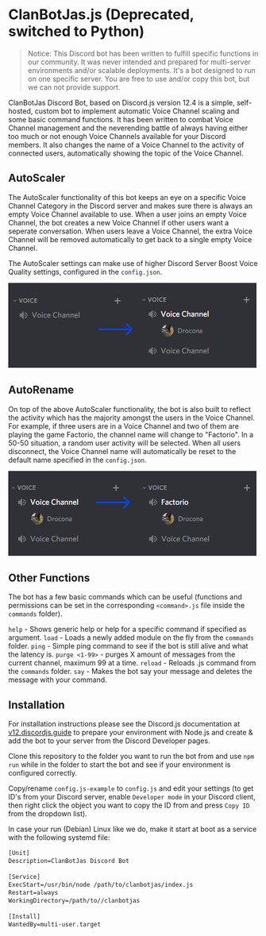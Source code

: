 # ClanBotJas.js (Deprecated, switched to Python)
> Notice: This Discord bot has been written to fulfill specific functions in our community. It was never intended and prepared for multi-server environments and/or scalable deployments. It's a bot designed to run on one specific server. You are free to use and/or copy this bot, but we can not provide support.

ClanBotJas Discord Bot, based on Discord.js version 12.4 is a simple, self-hosted, custom bot to implement automatic Voice Channel scaling and some basic command functions. It has been written to combat Voice Channel management and the neverending battle of always having either too much or not enough Voice Channels available for your Discord members. It also changes the name of a Voice Channel to the activity of connected users, automatically showing the topic of the Voice Channel.

## AutoScaler
The AutoScaler functionality of this bot keeps an eye on a specific Voice Channel Category in the Discord server and makes sure there is always an empty Voice Channel available to use. When a user joins an empty Voice Channel, the bot creates a new Voice Channel if other users want a seperate conversation. When users leave a Voice Channel, the extra Voice Channel will be removed automatically to get back to a single empty Voice Channel.

The AutoScaler settings can make use of higher Discord Server Boost Voice Quality settings, configured in the `config.json`.

![AutoScaler](https://github.com/ClanBadJas/ClanBotJas.js/blob/main/docs/screenshots/AutoScaler.png)


## AutoRename
On top of the above AutoScaler functionality, the bot is also built to reflect the activity which has the majority amongst the users in the Voice Channel. For example, if three users are in a Voice Channel and two of them are playing the game Factorio, the channel name will change to "Factorio". In a 50-50 situation, a random user activity will be selected.
When all users disconnect, the Voice Channel name will automatically be reset to the default name specified in the `config.json`.

![AutoRename](https://github.com/ClanBadJas/ClanBotJas.js/blob/main/docs/screenshots/AutoRename.png)


## Other Functions
The bot has a few basic commands which can be useful (functions and permissions can be set in the corresponding `<command>.js` file inside the `commands` folder).

`help` - Shows generic help or help for a specific command if specified as argument.
`load` - Loads a newly added module on the fly from the `commands` folder.
`ping` - Simple ping command to see if the bot is still alive and what the latency is.
`purge <1-99>` - purges X amount of messages from the current channel, maximum 99 at a time.
`reload` - Reloads .js command from the `commands` folder.
`say` - Makes the bot say your message and deletes the message with your command.


## Installation
For installation instructions please see the Discord.js documentation at [v12.discordjs.guide](https://v12.discordjs.guide) to prepare your environment with Node.js and create & add the bot to your server from the Discord Developer pages.

Clone this repository to the folder you want to run the bot from and use `npm run` while in the folder to start the bot and see if your environment is configured correctly.

Copy/rename `config.js-example` to `config.js` and edit your settings (to get ID's from your Discord server, enable `Developer mode` in your Discord client, then right click the object you want to copy the ID from and press `Copy ID` from the dropdown list).

In case your run (Debian) Linux like we do, make it start at boot as a service with the following systemd file:
```
[Unit]
Description=ClanBotJas Discord Bot

[Service]
ExecStart=/usr/bin/node /path/to/clanbotjas/index.js
Restart=always
WorkingDirectory=/path/to//clanbotjas

[Install]
WantedBy=multi-user.target
```
